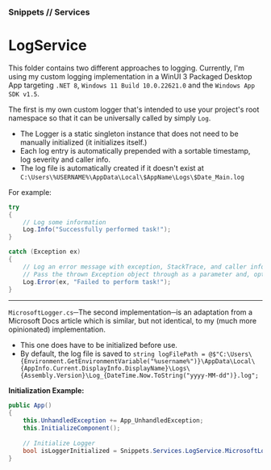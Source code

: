 ### Snippets // Services
# LogService

This folder contains two different approaches to logging. Currently, I'm using my custom logging implementation in a WinUI 3 Packaged Desktop App targeting `.NET 8`, `Windows 11 Build 10.0.22621.0` and the `Windows App SDK v1.5`.

The first is my own custom logger that's intended to use your project's root namespace so that it can be universally called by simply `Log`.
- The Logger is a static singleton instance that does not need to be manually initialized (it initializes itself.)
- Each log entry is automatically prepended with a sortable timestamp, log severity and caller info.
- The log file is automatically created if it doesn't exist at `C:\Users\%USERNAME%\AppData\Local\$AppName\Logs\$Date_Main.log`

For example:
```cs
try
{
	// Log some information
	Log.Info("Successfully performed task!");
}

catch (Exception ex)
{
	// Log an error message with exception, StackTrace, and caller information included automatically
	// Pass the thrown Exception object through as a parameter and, optionally, include a custom message string to provide context.
	Log.Error(ex, "Failed to perform task!");
}
```

---

`MicrosoftLogger.cs`─The second implementation─is an adaptation from a Microsoft Docs article which is similar, but not identical, to my (much more opinionated) implementation.
- This one does have to be initialized before use.
- By default, the log file is saved to `string logFilePath = @$"C:\Users\{Environment.GetEnvironmentVariable("%username%")}\AppData\Local\{AppInfo.Current.DisplayInfo.DisplayName}\Logs\{Assembly.Version}\Log_{DateTime.Now.ToString("yyyy-MM-dd")}.log";`

**Initialization Example:**
```cs
public App()
{
	this.UnhandledException += App_UnhandledException;
	this.InitializeComponent();
	
	// Initialize Logger
	bool isLoggerInitialized = Snippets.Services.LogService.MicrosoftLogger.InitializeLogger(@"\Logs\", false);
}
```

